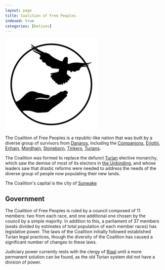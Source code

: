 ```yaml
---
layout: page
title: Coalition of Free Peoples
indexed: true
categories: [Nations]
---
```


![Symbol of the Coalition of Free Peoples](/img/symbol-coalition-free-peoples-rob-ambrosius.jpg)

The Coalition of Free Peoples is a republic-like nation that was built by a diverse group of survivors
from [Danaros](/locations/danaros), including the [Companions](/races/companions), [Eriothi](/races/eriothi), 
[Erihain](/races/erihain), [Mordhain](/races/mordhain), [Stoneborn](/races/stoneborn), [Tinkers](/races/tinkers), [Turians](/races/turians).

The Coalition was formed to replace the defunct [Turian](/races/turians) elective monarchy, which saw the demise of most
of its electors in [the Unbinding](/history/the-unbinding), and whose leaders saw that drastic reforms were needed to
address the needs of the diverse group of people now populating their new lands.

The Coalition's capital is the city of [Sunwake](/locations/sunwake)

## Government

The Coalition of Free Peoples is ruled by a council composed of 11 members: two from each race, and one additional one
chosen by the council by a simple majority. In addition to this, a parliament of 37 members (seats divided by estimates of
 total population of each member races) has legislative power.
The laws of the Coalition initially followed established Turian legal practices, though the diversity of the Coalition has
caused a significant number of changes to these laws.
 
Judiciary power currently rests with the clergy of [Riaal](/pantheons/the_unscathed) until a more permanent solution can
be found, as the old Turian system did not have a division of power. 
